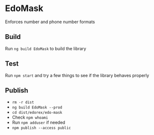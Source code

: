 # EdoMask

Enforces number and phone number formats

## Build

Run `ng build EdoMask` to build the library 

## Test

Run `npm start` and try a few things to see if the library behaves properly

## Publish

- `rm -r dist`
- `ng build EdoMask --prod`
- `cd dist/edorex/edo-mask`
- Check `npm whoami`
- Run `npm adduser` if needed
- `npm publish --access public`
